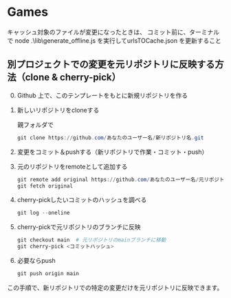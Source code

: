 # Games
キャッシュ対象のファイルが変更になったときは、
コミット前に、ターミナルで node .\lib\generate_offline.js を実行してurlsTOCache.json を更新すること


## 別プロジェクトでの変更を元リポジトリに反映する方法（clone & cherry-pick）

0. Github 上で、このテンプレートをもとに新規リポジトリを作る

1. 新しいリポジトリをcloneする

   親フォルダで
   ```powershell
   git clone https://github.com/あなたのユーザー名/新リポジトリ名.git
   ```

2. 変更をコミット＆pushする（新リポジトリで作業・コミット・push）

3. 元のリポジトリをremoteとして追加する

   ```powershell
   git remote add original https://github.com/あなたのユーザー名/元リポジトリ名.git
   git fetch original
   ```

4. cherry-pickしたいコミットのハッシュを調べる

   ```powershell
   git log --oneline
   ```

5. cherry-pickで元リポジトリのブランチに反映

   ```powershell
   git checkout main  # 元リポジトリのmainブランチに移動
   git cherry-pick <コミットハッシュ>
   ```

6. 必要ならpush

   ```powershell
   git push origin main
   ```

この手順で、新リポジトリでの特定の変更だけを元リポジトリに反映できます。

